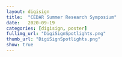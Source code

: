 ```yaml
---
layout: digisign
title:  "CEDAR Summer Research Symposium"
date:   2020-09-19
categories: [digisign, poster]
fullimg_url: "DigiSignSpotlights.png"
thumb_url: "DigiSignSpotlights.png"
show: true
---
```

